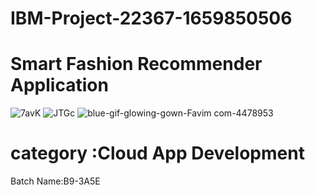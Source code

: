 # IBM-Project-22367-1659850506
#  Smart Fashion Recommender Application
![7avK](https://user-images.githubusercontent.com/113878825/203829423-bbfc98a3-9d98-403c-a623-1343328abb5b.gif)
![JTGc](https://user-images.githubusercontent.com/113878825/203829678-a719627c-a2f2-4c57-9972-36d82d0706fd.gif)
![blue-gif-glowing-gown-Favim com-4478953](https://user-images.githubusercontent.com/113878825/203830428-cf6990cd-1c4a-4de2-8fcf-ca17acd2c992.gif)
# category :Cloud App Development
Batch Name:B9-3A5E

